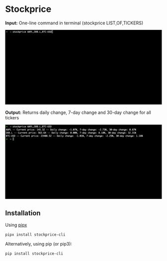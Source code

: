 # Stockprice

**Input:** One-line command in terminal  (stockprice LIST,OF,TICKERS)

![](images/input_stockprice.png)

**Output:** Returns daily change, 7-day change and 30-day change for all tickers

![](images/output_stockprice.png)

## Installation
Using [pipx](https://pypa.github.io/pipx/)
```
pipx install stockprice-cli
```

Alternatively, using pip (or pip3):
```
pip install stockprice-cli
```